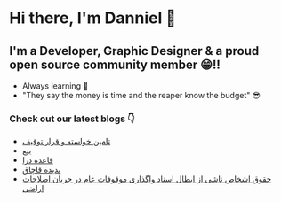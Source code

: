 # Hi there, I'm Danniel 👋 

## I'm a Developer, Graphic Designer & a proud open source community member 😁!!

- Always learning 🧐
- "They say the money is time and the reaper know the budget" 😎

### Check out our latest blogs 👇

<!-- BLOG-POST-LIST:START -->
- [تامین خواسته و قرار توقیف](https://hesabraslaw.com/blog/%D8%AA%D8%A7%D9%85%DB%8C%D9%86-%D8%AE%D9%88%D8%A7%D8%B3%D8%AA%D9%87-%D9%88-%D9%82%D8%B1%D8%A7%D8%B1-%D8%AA%D9%88%D9%82%DB%8C%D9%81/)
- [بیع](https://hesabraslaw.com/blog/%D8%A8%DB%8C%D8%B9/)
- [قاعده درا](https://hesabraslaw.com/blog/%D9%82%D8%A7%D8%B9%D8%AF%D9%87-%D8%AF%D8%B1%D8%A7/)
- [پدیده قاچاق](https://hesabraslaw.com/blog/%D9%BE%D8%AF%DB%8C%D8%AF%D9%87-%D9%82%D8%A7%DA%86%D8%A7%D9%82/)
- [حقوق اشخاص ناشی از ابطال اسناد واگذاری موقوفات عام در جریان اصلاحات اراضی](https://hesabraslaw.com/blog/%D8%AD%D9%82%D9%88%D9%82-%D8%A7%D8%B4%D8%AE%D8%A7%D8%B5-%D9%86%D8%A7%D8%B4%DB%8C-%D8%A7%D8%B2-%D8%A7%D8%A8%D8%B7%D8%A7%D9%84-%D8%A7%D8%B3%D9%86%D8%A7%D8%AF-%D9%88%D8%A7%DA%AF%D8%B0%D8%A7%D8%B1%DB%8C-%D9%85%D9%88%D9%82%D9%88%D9%81%D8%A7%D8%AA-%D8%B9%D8%A7%D9%85-%D8%AF%D8%B1-%D8%AC%D8%B1%DB%8C%D8%A7%D9%86-%D8%A7%D8%B5%D8%A7%D9%84%D8%AD%D8%A7%D8%AA-%D8%A7%D8%B1%D8%B6%DB%8C/)
<!-- BLOG-POST-LIST:END -->
